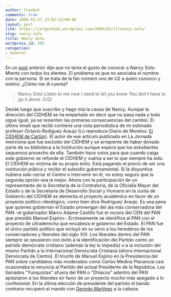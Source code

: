 ```yaml
---
author: freebot
comments: true
date: 2009-03-27 13:02:12+00:00
layout: post
link: https://jorgeikeda.wordpress.com/2009/03/27/nancy-soto/
slug: nancy-soto
title: Nancy Soto
wordpress_id: 395
categories:
- General
---
```


En un [post](http://www.jorgeikeda.com/wordpress/?p=379) anterior dije que no tenía el gusto de conocer a Nancy Soto. Miento con todos los dientes. El problema es que no asociaba el nombre con la persona. Si se trata de la fan número uno de U2 a quien conozco y estimo. ¿Cómo me di cuenta?


<blockquote>
Nancy Soto
Listen to me now
I need to let you know
You don’t have to go it alone. (U2)
</blockquote>


Desde luego que suscribo y hago mía la causa de Nancy. Aunque la dirección del CIDHEM se ha empeñado en decir que no pasa nada y todo sigue igual, ya se resienten las primeras consecuencias del cambio. El último email que recibí contiene una nota periodística de mi estimado profesor Octavio Rodiguez Araujo (Lo reproduce Diario de Morelos: [El CIDHEM de Cartón](http://www.diariodemorelos.com/index.php?option=com_content&task=view&id=36993&Itemid=50)). El autor de ese artículo publicado en La Jornada menciona que fue excluído del CIDHEM y se arrepiente de haber donado parte de su biblioteca a la Institución aunque espera que los estudiantes saquemos provecho de ella. También hace votos para que cuando caiga este gobierno se refunde el CIDHEM y vuelva a ser lo que siempre ha sido.
El CIDHEM es víctima de su propio éxito. Está pagando el precio de ser una institución púbica y recibir el subsidio gubernamental. Si la disyuntiva hubiera sido cerrar el Centro o intervenir en él, no estoy seguro que la segunda opción sea la mejor. Ahora con la participación de un representante de la Secretaría de la Contraloría, de la Oficialía Mayor del Estado y de la Secretaría de Desarrollo Social y Humano en la Junta de Gobierno del CIDHEM se demerita el proyecto académico en favor de un proyecto político-ideológico, como bien dice Rodríguez Araujo.
Es una pena que quienes gobiernan el Estado provengan del ala más conservadora del PAN -el gobernador Marco Adame Castillo fue el vocero del CEN del PAN que presidió Manuel Espino-. Erróneamente se identifica al PAN con el proyecto de ultraderecha que encabeza el gobierno del Estado. El PAN fue el único partido político que incluyó en su seno a los herederos de los conservadores y liberales del siglo XIX. Los liberales dentro del PAN siempre se opusieron con éxito a la identificación del Partido como un partido demócrata cristiano (además la ley lo impedía) o a la inclusión del mismo Partido a la  Internacional Demócrata Cristiana (ahora Internacional Demócrata de Centro).
El triunfo de Manuel Espino en la Presidencia del PAN sobre candidatos más moderados como Carlos Medina Placencia casi ocasionaba la renuncia al Partido del actual Presidente de la República. Los llamados "Yunquistas" afuera del PAN o "Dhiacos" adentro del PAN aplastaron a los liberales en favor de un proyecto mucho más apegado a lo confesional. En la última elección de presidente del partido el bando contrario recuperó el mando con [Germán Martínez](http://es.wikipedia.org/wiki/Germ%C3%A1n_Mart%C3%ADnez_C%C3%A1zares) a la cabeza. 

